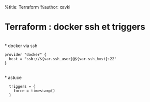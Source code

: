 %title: Terraform
%author: xavki


# Terraform : docker ssh et triggers


<br>
* docker via ssh

```
provider "docker" {
  host = "ssh://${var.ssh_user}@${var.ssh_host}:22"
}
```


<br>
* astuce


```
  triggers = {
    force = timestamp()
  }
```
